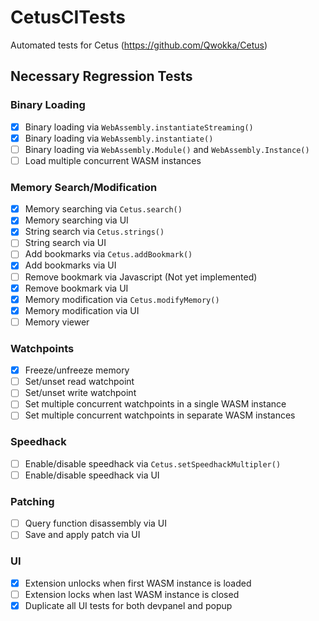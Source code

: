# CetusCITests
Automated tests for Cetus (https://github.com/Qwokka/Cetus)

## Necessary Regression Tests

### Binary Loading

- [x] Binary loading via `WebAssembly.instantiateStreaming()`
- [x] Binary loading via `WebAssembly.instantiate()`
- [ ] Binary loading via `WebAssembly.Module()` and `WebAssembly.Instance()`
- [ ] Load multiple concurrent WASM instances

### Memory Search/Modification
    
- [x] Memory searching via `Cetus.search()`
- [x] Memory searching via UI
- [x] String search via `Cetus.strings()`
- [ ] String search via UI
- [ ] Add bookmarks via `Cetus.addBookmark()`
- [x] Add bookmarks via UI
- [ ] Remove bookmark via Javascript (Not yet implemented)
- [x] Remove bookmark via  UI
- [x] Memory modification via `Cetus.modifyMemory()`
- [x] Memory modification via UI
- [ ] Memory viewer

### Watchpoints
  
- [x] Freeze/unfreeze memory
- [ ] Set/unset read watchpoint
- [ ] Set/unset write watchpoint
- [ ] Set multiple concurrent watchpoints in a single WASM instance
- [ ] Set multiple concurrent watchpoints in separate WASM instances

### Speedhack

- [ ] Enable/disable speedhack via `Cetus.setSpeedhackMultipler()`
- [ ] Enable/disable speedhack via UI

### Patching

- [ ] Query function disassembly via UI
- [ ] Save and apply patch via UI

### UI

- [x] Extension unlocks when first WASM instance is loaded
- [ ] Extension locks when last WASM instance is closed
- [x] Duplicate all UI tests for both devpanel and popup
